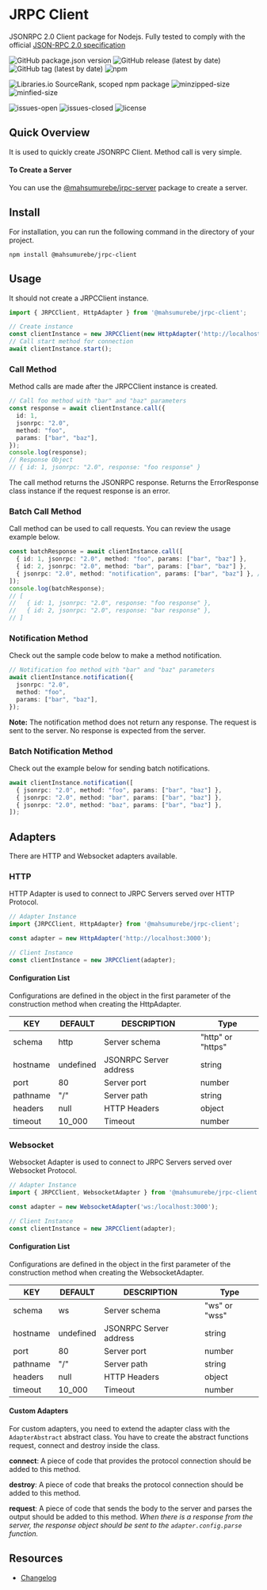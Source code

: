 # JRPC Client
JSONRPC 2.0 Client package for Nodejs. Fully tested to comply with the official [JSON-RPC 2.0 specification](https://www.jsonrpc.org/specification)

![GitHub package.json version](https://img.shields.io/github/package-json/v/mahsumurebe/jrpc-client?style=for-the-badge)
![GitHub release (latest by date)](https://img.shields.io/github/v/release/mahsumurebe/jrpc-client?style=for-the-badge)
![GitHub tag (latest by date)](https://img.shields.io/github/v/tag/mahsumurebe/jrpc-client?style=for-the-badge)
![npm](https://img.shields.io/npm/dt/@mahsumurebe/jrpc-client?style=for-the-badge)

![Libraries.io SourceRank, scoped npm package](https://img.shields.io/librariesio/sourcerank/npm/@mahsumurebe/jrpc-client?style=for-the-badge)
![minzipped-size](https://img.shields.io/bundlephobia/minzip/@mahsumurebe/jrpc-client/latest?style=for-the-badge)
![minfied-size](https://img.shields.io/bundlephobia/min/@mahsumurebe/jrpc-client/latest?style=for-the-badge)

![issues-open](https://img.shields.io/github/issues/mahsumurebe/jrpc-client?style=for-the-badge)
![issues-closed](https://img.shields.io/github/issues-closed/mahsumurebe/jrpc-client?style=for-the-badge)
![license](https://img.shields.io/github/license/mahsumurebe/jrpc-client?style=for-the-badge)

## Quick Overview  
  It is used to quickly create JSONRPC Client. Method call is very simple.  

#### To Create a Server
You can use the [@mahsumurebe/jrpc-server](https://www.npmjs.com/package/@mahsumurebe/jrpc-server) package to create a server.

## Install  
For installation, you can run the following command in the directory of your project.
```shell script
npm install @mahsumurebe/jrpc-client  
```  

## Usage
It should not create a JRPCClient instance.  
```typescript
import { JRPCClient, HttpAdapter } from '@mahsumurebe/jrpc-client';

// Create instance
const clientInstance = new JRPCClient(new HttpAdapter('http://localhost:3000'));
// Call start method for connection
await clientInstance.start();
```  

### Call Method
Method calls are made after the JRPCClient instance is created.  
```typescript
// Call foo method with "bar" and "baz" parameters
const response = await clientInstance.call({
  id: 1,
  jsonrpc: "2.0",
  method: "foo",
  params: ["bar", "baz"],
});
console.log(response);
// Response Object
// { id: 1, jsonrpc: "2.0", response: "foo response" }
```  
The call method returns the JSONRPC response. Returns the ErrorResponse class instance if the request response is an error.  

### Batch Call Method 
Call method can be used to call requests. You can review the usage example below.  
  
```typescript
const batchResponse = await clientInstance.call([
  { id: 1, jsonrpc: "2.0", method: "foo", params: ["bar", "baz"] },
  { id: 2, jsonrpc: "2.0", method: "bar", params: ["bar", "baz"] },
  { jsonrpc: "2.0", method: "notification", params: ["bar", "baz"] }, // Notification request does not return value
]);
console.log(batchResponse);
// [
//   { id: 1, jsonrpc: "2.0", response: "foo response" },
//   { id: 2, jsonrpc: "2.0", response: "bar response" },
// ]
```

### Notification Method
Check out the sample code below to make a method notification.

```typescript
// Notification foo method with "bar" and "baz" parameters
await clientInstance.notification({
  jsonrpc: "2.0",
  method: "foo",
  params: ["bar", "baz"],
});
```  
**Note:** The notification method does not return any response. The request is sent to the server. No response is expected from the server.

### Batch Notification Method 

Check out the example below for sending batch notifications.

```typescript
await clientInstance.notification([
  { jsonrpc: "2.0", method: "foo", params: ["bar", "baz"] },
  { jsonrpc: "2.0", method: "bar", params: ["bar", "baz"] },
  { jsonrpc: "2.0", method: "baz", params: ["bar", "baz"] }, 
]);
```

## Adapters

There are HTTP and Websocket adapters available.

### HTTP

HTTP Adapter is used to connect to JRPC Servers served over HTTP Protocol.

```typescript
// Adapter Instance
import {JRPCClient, HttpAdapter} from '@mahsumurebe/jrpc-client';

const adapter = new HttpAdapter('http://localhost:3000');

// Client Instance
const clientInstance = new JRPCClient(adapter);
```

#### Configuration List
Configurations are defined in the object in the first parameter of the construction method when creating the HttpAdapter.

| KEY       | DEFAULT   | DESCRIPTION            | Type              |
|-----------|-----------|------------------------|-------------------|
| schema    | http      | Server schema          | "http" or "https" |
| hostname  | undefined | JSONRPC Server address | string            |
| port      | 80        | Server port            | number            |
| pathname  | "/"       | Server path            | string            |
| headers   | null      | HTTP Headers           | object            |
| timeout   | 10_000    | Timeout                | number            |


### Websocket

Websocket Adapter is used to connect to JRPC Servers served over Websocket Protocol.

```typescript
// Adapter Instance
import { JRPCClient, WebsocketAdapter } from '@mahsumurebe/jrpc-client';

const adapter = new WebsocketAdapter('ws:/localhost:3000');

// Client Instance
const clientInstance = new JRPCClient(adapter);
```

#### Configuration List
Configurations are defined in the object in the first parameter of the construction method when creating the WebsocketAdapter.

| KEY       | DEFAULT   | DESCRIPTION            | Type          |
|-----------|-----------|------------------------|---------------|
| schema    | ws        | Server schema          | "ws" or "wss" |
| hostname  | undefined | JSONRPC Server address | string        |
| port      | 80        | Server port            | number        |
| pathname  | "/"       | Server path            | string        |
| headers   | null      | HTTP Headers           | object        |
| timeout   | 10_000    | Timeout                | number        |

#### Custom Adapters

For custom adapters, you need to extend the adapter class with the `AdapterAbstract` abstract class.
You have to create the abstract functions request, connect and destroy inside the class.

**connect**: A piece of code that provides the protocol connection should be added to this method.

**destroy**: A piece of code that breaks the protocol connection should be added to this method.

**request**: A piece of code that sends the body to the server and parses the output should be added to this method.
_When there is a response from the server, the response object should be sent to the `adapter.config.parse` function._

## Resources

 - [Changelog](https://github.com/mahsumurebe/jrpc-client/blob/development/CHANGELOG.md)

